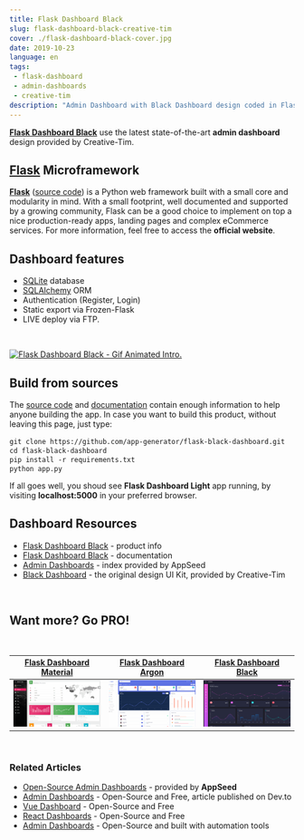 ```yaml
---
title: Flask Dashboard Black
slug: flask-dashboard-black-creative-tim
cover: ./flask-dashboard-black-cover.jpg
date: 2019-10-23
language: en
tags:
 - flask-dashboard
 - admin-dashboards
 - creative-tim
description: "Admin Dashboard with Black Dashboard design coded in Flask. Flask Dashboard Black use the latest state-of-the-art design provided by Creative-Tim."
---
```


**[Flask Dashboard Black](https://appseed.us/admin-dashboards/flask-dashboard-black/)** use the latest state-of-the-art **admin dashboard** design provided by Creative-Tim.

## [Flask](https://palletsprojects.com/p/flask/) Microframework

**[Flask](https://palletsprojects.com/p/flask/)** ([source code](https://github.com/pallets/flask)) is a Python web framework built with a small core and modularity in mind. With a small footprint, well documented and supported by a growing community, Flask can be a good choice to implement on top a nice production-ready apps, landing pages and complex eCommerce services. For more information, feel free to access the **official website**.

## Dashboard features

- [SQLite](https://www.sqlite.org/index.html) database 
- [SQLAlchemy](https://flask-sqlalchemy.palletsprojects.com/en/2.x/) ORM
- Authentication (Register, Login) 
- Static export via Frozen-Flask 
- LIVE deploy via FTP.

<br />

[![Flask Dashboard Black - Gif Animated Intro.](https://raw.githubusercontent.com/app-generator/flask-black-dashboard/master/screenshots/flask-black-dashboard-intro.gif)](https://www.youtube.com/watch?v=7uY1inGzwoQ "Flask Dashboard Black")


## Build from sources

The [source code](https://github.com/app-generator/flask-black-dashboard) and [documentation](https://docs.appseed.us/admin-dashboards/flask-dashboard-black/) contain enough information to help anyone building the app. 
In case you want to build this product, without leaving this page, just type: 

```
git clone https://github.com/app-generator/flask-black-dashboard.git 
cd flask-black-dashboard 
pip install -r requirements.txt 
python app.py
```

If all goes well, you shoud see **Flask Dashboard Light** app running, by visiting **localhost:5000** in your preferred browser. 

## Dashboard Resources

- [Flask Dashboard Black](https://appseed.us/admin-dashboards/flask-dashboard-black/) - product info
- [Flask Dashboard Black](https://docs.appseed.us/admin-dashboards/flask-dashboard-black/) - documentation
- [Admin Dashboards](https://appseed.us/admin-dashboards/) - index provided by AppSeed
- [Black Dashboard](https://www.creative-tim.com/product/black-dashboard/) - the original design UI Kit, provided by Creative-Tim   

<br />

## Want more? Go PRO!

<br />

| [Flask Dashboard Material](https://appseed.us/admin-dashboards/flask-dashboard-material-pro) | [Flask Dashboard Argon](https://appseed.us/admin-dashboards/flask-dashboard-argon-pro) | [Flask Dashboard Black](https://appseed.us/admin-dashboards/flask-dashboard-black-pro) |
| --- | --- | --- |
| [![Flask Dashboard Material PRO](https://raw.githubusercontent.com/app-generator/static/master/products/flask-dashboard-material-pro-intro.gif)](https://appseed.us/admin-dashboards/flask-dashboard-material-pro)  | [![Flask Dashboard Argon PRO](https://raw.githubusercontent.com/app-generator/static/master/products/flask-dashboard-argon-pro-intro.gif)](https://appseed.us/admin-dashboards/flask-dashboard-argon-pro) | [![Flask Dashboard Black PRO](https://raw.githubusercontent.com/app-generator/static/master/products/flask-dashboard-black-pro-intro.gif)](https://appseed.us/admin-dashboards/flask-dashboard-black-pro)

<br />

### Related Articles

- [Open-Source Admin Dashboards](https://appseed.us/admin-dashboards/open-source) - provided by **AppSeed**
- [Admin Dashboards](https://dev.to/sm0ke/admin-dashboards-open-source-and-free-4aep) - Open-Source and Free, article published on Dev.to
- [Vue Dashboard](https://dev.to/sm0ke/vue-dashboard-open-source-apps-1gd1) - Open-Source and Free
- [React Dashboards](https://dev.to/sm0ke/react-dashboards-open-source-apps-1c7j) - Open-Source and Free
- [Admin Dashboards](https://blog.appseed.us/admin-dashboards-open-source-built-with-automation-tools/) - Open-Source and built with automation tools
